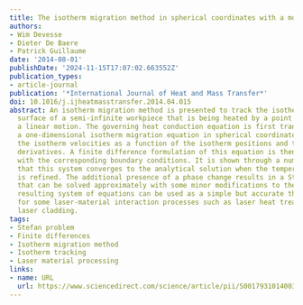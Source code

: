 ```yaml
---
title: The isotherm migration method in spherical coordinates with a moving heat source
authors:
- Wim Devesse
- Dieter De Baere
- Patrick Guillaume
date: '2014-08-01'
publishDate: '2024-11-15T17:07:02.663552Z'
publication_types:
- article-journal
publication: '*International Journal of Heat and Mass Transfer*'
doi: 10.1016/j.ijheatmasstransfer.2014.04.015
abstract: An isotherm migration method is presented to track the isotherms at the
  surface of a semi-infinite workpiece that is being heated by a point source with
  a linear motion. The governing heat conduction equation is first transformed into
  a one-dimensional isotherm migration equation in spherical coordinates, which expresses
  the isotherm velocities as a function of the isotherm positions and their temperature
  derivatives. A finite difference formulation of this equation is then derived together
  with the corresponding boundary conditions. It is shown through a number of simulations
  that this system converges to the analytical solution when the temperature mesh
  is refined. The additional presence of a phase change results in a Stefan problem
  that can be solved approximately with some minor modifications to the method. The
  resulting system of equations can be used as a simple but accurate thermal model
  for some laser-material interaction processes such as laser heat treatments and
  laser cladding.
tags:
- Stefan problem
- Finite differences
- Isotherm migration method
- Isotherm tracking
- Laser material processing
links:
- name: URL
  url: https://www.sciencedirect.com/science/article/pii/S0017931014003202
---
```

